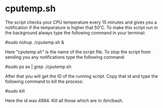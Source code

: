 # cputemp.sh
The script checks your CPU temperature every 15 minutes and gives you a notification if the temperature is higher that 50'C. To make this script run in the background always type the following command in your terminal:

#sudo nohup ./cputemp.sh &

Here "cputemp.sh" is the name of the script file. To stop the script from sending you any notifications type the following command:

#sudo ps ax | grep ./cputemp.sh

After that you will get the ID of the running script. Copy that id and type the following command to kill the process:

#sudo kill <id>

Here the id was 4984. Kill all those which are in /bin/bash.
